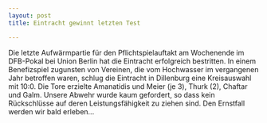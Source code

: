 ```yaml
---
layout: post
title: Eintracht gewinnt letzten Test

---
```


Die letzte Aufwärmpartie für den Pflichtspielauftakt am Wochenende im DFB-Pokal bei Union Berlin hat die Eintracht erfolgreich bestritten. In einem Benefizspiel zugunsten von Vereinen, die vom Hochwasser im vergangenen Jahr betroffen waren, schlug die Eintracht in Dillenburg eine Kreisauswahl mit 10:0. Die Tore erzielte Amanatidis und Meier (je 3), Thurk (2), Chaftar und Galm. Unsere Abwehr wurde kaum gefordert, so dass kein Rückschlüsse auf deren Leistungsfähigkeit zu ziehen sind. Den Ernstfall werden wir bald erleben...


